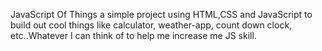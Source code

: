
JavaScript Of Things
a simple project using HTML,CSS and JavaScript to build out cool things like calculator, weather-app, count down clock, etc..Whatever I can think of to help me increase me JS skill. 
